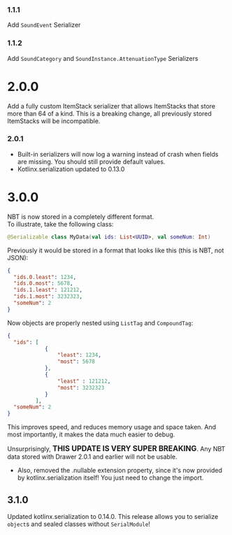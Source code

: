 ### 1.1.1
Add `SoundEvent` Serializer
### 1.1.2
Add `SoundCategory` and `SoundInstance.AttenuationType` Serializers
# 2.0.0
Add a fully custom ItemStack serializer that allows ItemStacks that store more than 64 of a kind.
This is a breaking change, all previously stored ItemStacks will be incompatible.
### 2.0.1 
- Built-in serializers will now log a warning instead of crash when fields are missing. You should still provide default values.
- Kotlinx.serialization updated to 0.13.0
# 3.0.0
NBT is now stored in a completely different format.   
To illustrate, take the following class:
```kotlin
@Serializable class MyData(val ids: List<UUID>, val someNum: Int)
```
Previously it would be stored in a format that looks like this (this is NBT, not JSON):
```json
{
  "ids.0.least": 1234,
  "ids.0.most": 5678,
  "ids.1.least": 121212,
  "ids.1.most": 3232323,
  "someNum": 2 
}
```
Now objects are properly nested using `ListTag` and `CompoundTag`:
```json
{
  "ids": [
            {
                "least": 1234,
                "most": 5678
            },
            {
                "least" : 121212,
                "most": 3232323
            }
         ],
  "someNum": 2 
}
```
This improves speed, and reduces memory usage and space taken. And most importantly, it makes the data much easier to debug.  
  
Unsurprisingly, <span style="font-size:larger;"> __**THIS UPDATE IS VERY SUPER BREAKING**__</span>. Any NBT data stored with Drawer 2.0.1 and earlier will not be usable.

- Also, removed the .nullable extension property, since it's now provided by kotlinx.serialization itself! You just need to change the import.

## 3.1.0
Updated kotlinx.serialization to 0.14.0. This release allows you to serialize `object`s and sealed classes without `SerialModule`!
